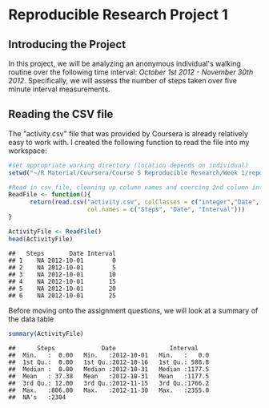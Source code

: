 Reproducible Research Project 1
================

Introducing the Project
-----------------------

In this project, we will be analyzing an anonymous individual's walking routine over the following time interval: *October 1st 2012 - November 30th 2012*. Specifically, we will assess the number of steps taken over five minute interval measurements.

Reading the CSV file
--------------------

The "activity.csv" file that was provided by Coursera is already relatively easy to work with. I created the following function to read the file into my workspace:

``` r
#set appropriate working directory (location depends on individual)
setwd("~/R Material/Coursera/Course 5 Reproducible Research/Week 1/repdata_data_activity")

#Read in csv file, cleaning up column names and coercing 2nd column into a Date class
ReadFile <- function(){
      return(read.csv("activity.csv", colClasses = c("integer","Date", "integer"),
                      col.names = c("Steps", "Date", "Interval")))
}

ActivityFile <- ReadFile()
head(ActivityFile)
```

    ##   Steps       Date Interval
    ## 1    NA 2012-10-01        0
    ## 2    NA 2012-10-01        5
    ## 3    NA 2012-10-01       10
    ## 4    NA 2012-10-01       15
    ## 5    NA 2012-10-01       20
    ## 6    NA 2012-10-01       25

Before moving onto the assignment questions, we will look at a summary of the data table

``` r
summary(ActivityFile)
```

    ##      Steps             Date               Interval     
    ##  Min.   :  0.00   Min.   :2012-10-01   Min.   :   0.0  
    ##  1st Qu.:  0.00   1st Qu.:2012-10-16   1st Qu.: 588.8  
    ##  Median :  0.00   Median :2012-10-31   Median :1177.5  
    ##  Mean   : 37.38   Mean   :2012-10-31   Mean   :1177.5  
    ##  3rd Qu.: 12.00   3rd Qu.:2012-11-15   3rd Qu.:1766.2  
    ##  Max.   :806.00   Max.   :2012-11-30   Max.   :2355.0  
    ##  NA's   :2304
